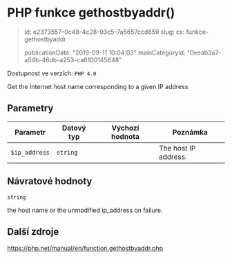 PHP funkce gethostbyaddr()
==========================

> id: e2373557-0c48-4c28-93c5-7a5657ccd859
> slug:
> 	cs: funkce-gethostbyaddr
> 
> publicationDate: "2019-09-11 10:04:03"
> mainCategoryId: "0eeab3a7-a54b-46db-a253-ca6100145648"

Dostupnost ve verzích: `PHP 4.0`

Get the Internet host name corresponding to a given IP address


Parametry
--------------

| Parametr | Datový typ | Výchozí hodnota | Poznámka |
|-----|-----|-----|-----|
| `$ip_address` | `string` |  | The host IP address. |


Návratové hodnoty
----------------

`string`

the host name or the unmodified ip_address
on failure.

Další zdroje
------------

https://php.net/manual/en/function.gethostbyaddr.php
